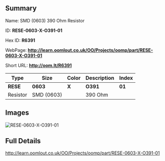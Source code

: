 

## Summary
 
Name: SMD (0603) 390 Ohm Resistor

ID: __RESE-0603-X-O391-01__

Hex ID: __R6391__

WebPage: __http://learn.oomlout.co.uk/OO/Projects/oomp/part/RESE-0603-X-O391-01__

Short URL: __http://oom.lt/R6391__


| Type   | Size   | Color   | Description   | Index   |    
| ----- | ------   | ------   | -----   | ----   |    
| __RESE__   					| __0603__   					| __X__    						| __O391__    					| __01__ |    
| Resistor		| SMD (0603)	| 		| 390 Ohm	| 	|

## Images
![RESE-0603-X-O391-01](http://oomlout.com/oomp-gen/parts/RESE-0603-X-O391-01/RESE-0603-X-O391-01_420.jpg)

## Full Details

 http://learn.oomlout.co.uk/OO/Projects/oomp/part/RESE-0603-X-O391-01

